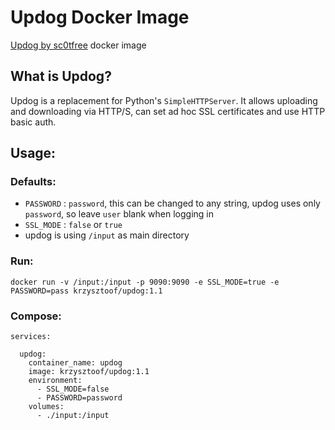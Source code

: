 # Updog Docker Image
[Updog by sc0tfree](https://github.com/sc0tfree/updog) docker image

## What is Updog?
Updog is a replacement for Python's `SimpleHTTPServer`. It allows uploading and downloading via HTTP/S, can set ad hoc SSL certificates and use HTTP basic auth.

## Usage:
### Defaults:
* `PASSWORD` : `password`, this can be changed to any string, updog uses only `password`, so leave `user` blank when logging in 
* `SSL_MODE` : `false` or `true`
*  updog is using `/input` as main directory

### Run:
```
docker run -v /input:/input -p 9090:9090 -e SSL_MODE=true -e PASSWORD=pass krzysztoof/updog:1.1
```

### Compose:

```
services:

  updog:
    container_name: updog
    image: krzysztoof/updog:1.1
    environment:
      - SSL_MODE=false
      - PASSWORD=password
    volumes: 
      - ./input:/input 
```
